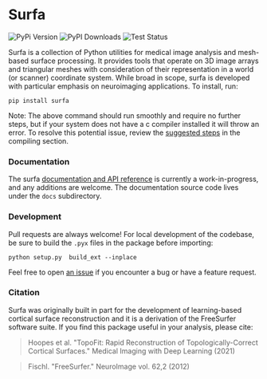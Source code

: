 # Surfa


![PyPi Version](https://img.shields.io/pypi/v/surfa?color=lightgrey)
![PyPI Downloads](https://img.shields.io/pypi/dw/surfa?color=lightgrey)
![Test Status](https://img.shields.io/github/actions/workflow/status/freesurfer/surfa/test.yml?branch=master&label=tests)

Surfa is a collection of Python utilities for medical image analysis and mesh-based surface processing. It provides tools that operate on 3D image arrays and triangular meshes with consideration of their representation in a world (or scanner) coordinate system. While broad in scope, surfa is developed with particular emphasis on neuroimaging applications. To install, run:

```
pip install surfa
```

Note: The above command should run smoothly and require no further steps, but if your system does not have a c compiler installed it will throw an error.  To resolve this potential issue, review the [suggested steps](https://surfer.nmr.mgh.harvard.edu/docs/surfa/guide/installation.html) in the compiling section.

### Documentation

The surfa [documentation and API reference](https://surfer.nmr.mgh.harvard.edu/docs/surfa) is currently a work-in-progress, and any additions are welcome. The documentation source code lives under the `docs` subdirectory.

### Development

Pull requests are always welcome! For local development of the codebase, be sure to build the `.pyx` files in the package before importing:

```
python setup.py  build_ext --inplace
```

Feel free to open [an issue](https://github.com/freesurfer/surfa/issues) if you encounter a bug or have a feature request.

### Citation

Surfa was originally built in part for the development of learning-based cortical surface reconstruction and it is a derivation of the FreeSurfer software suite. If you find this package useful in your analysis, please cite:

> Hoopes et al. "TopoFit: Rapid Reconstruction of Topologically-Correct Cortical Surfaces." Medical Imaging with Deep Learning (2021)

> Fischl. "FreeSurfer." NeuroImage vol. 62,2 (2012)
